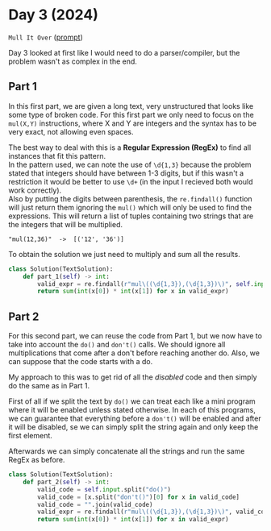 # Day 3 (2024)

`Mull It Over` ([prompt](https://adventofcode.com/2024/day/3))

Day 3 looked at first like I would need to do a parser/compiler, but the problem wasn't as complex in the end.

## Part 1
In this first part, we are given a long text, very unstructured that looks like some type of broken code. For this first part we only need to focus on the `mul(X,Y)` instructions, where X and Y are integers and the syntax has to be very exact, not allowing even spaces.  

The best way to deal with this is a **Regular Expression (RegEx)** to find all instances that fit this pattern.  
In the pattern used, we can note the use of `\d{1,3}` because the problem stated that integers should have between 1-3 digits, but if this wasn't a restriction it would be better to use `\d+` (in the input I recieved both would work correctly).   
Also by putting the digits between parenthesis, the `re.findall()` function will just return them ignoring the `mul()` which will only be used to find the expressions. This will return a list of tuples containing two strings that are the integers that will be multiplied.  

```
"mul(12,36)"  ->  [('12', '36')]  
```

To obtain the solution we just need to multiply and sum all the results.
```py
class Solution(TextSolution):
    def part_1(self) -> int:
        valid_expr = re.findall(r"mul\((\d{1,3}),(\d{1,3})\)", self.input)
        return sum(int(x[0]) * int(x[1]) for x in valid_expr)
```

## Part 2
For this second part, we can reuse the code from Part 1, but we now have to take into account the `do()` and `don't()` calls. We should ignore all multiplications that come after a don't before reaching another do. Also, we can suppose that the code starts with a do.  

My approach to this was to get rid of all the *disabled* code and then simply do the same as in Part 1.  

First of all if we split the text by `do()` we can treat each like a mini program where it will be enabled unless stated otherwise. In each of this programs, we can guarantee that everything before a `don't()` will be enabled and after it will be disabled, se we can simply split the string again and only keep the first element.  

Afterwards we can simply concatenate all the strings and run the same RegEx as before.
```py
class Solution(TextSolution):
    def part_2(self) -> int:
        valid_code = self.input.split("do()")
        valid_code = [x.split("don't()")[0] for x in valid_code]
        valid_code = "".join(valid_code)
        valid_expr = re.findall(r"mul\((\d{1,3}),(\d{1,3})\)", valid_code)
        return sum(int(x[0]) * int(x[1]) for x in valid_expr)
```

